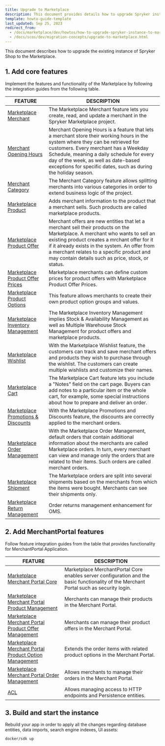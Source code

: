 ```yaml
---
title: Upgrade to Marketplace
description: This document provides details how to upgrade Spryker instance to the Marketplace.
template: howto-guide-template
last_updated: Sep 25, 2023
redirect_from:
  - /docs/marketplace/dev/howtos/how-to-upgrade-spryker-instance-to-marketplace.html
  - /docs/scos/dev/migration-concepts/upgrade-to-marketplace.html
---
```


This document describes how to upgrade the existing instance of Spryker Shop to the Marketplace.

## 1. Add core features

Implement the features and functionality of the Marketplace by following the integration guides from the following table.

| FEATURE | DESCRIPTION |
| --- | --- |
| [Marketplace Merchant](/docs/pbc/all/merchant-management/{{site.version}}/marketplace/install-and-upgrade/install-features/install-the-marketplace-merchant-feature.html) | The Marketplace Merchant feature lets you create, read, and update a merchant in the Spryker Marketplace project. |
| [Merchant Opening Hours](/docs/pbc/all/merchant-management/{{site.version}}/marketplace/install-and-upgrade/install-features/install-the-merchant-opening-hours-feature.html) | Merchant Opening Hours is a feature that lets a merchant store their working hours in the system where they can be retrieved for customers. Every merchant has a Weekday Schedule, meaning a daily schedule for every day of the week, as well as date-based exceptions for specific dates, such as during the holiday season. |
| [Merchant Category](/docs/pbc/all/merchant-management/{{site.version}}/marketplace/install-and-upgrade/install-features/install-the-merchant-category-feature.html) | The Merchant Category feature allows splitting merchants into various categories in order to extend business logic of the project. |
| [Marketplace Product](/docs/pbc/all/product-information-management/{{site.version}}/marketplace/install-and-upgrade/install-features/install-the-marketplace-product-feature.html) | Adds merchant information to the product that a merchant sells. Such products are called marketplace products. |
| [Marketplace Product Offer](/docs/pbc/all/offer-management/{{site.version}}/marketplace/install-and-upgrade/install-features/install-the-marketplace-product-offer-feature.html) | Merchant offers are new entities that let a merchant sell their products on the Marketplace. A merchant who wants to sell an existing product creates a mrchant offer for it if it already exists in the system. An offer from a merchant relates to a specific product and may contain details such as price, stock, or status.|
| [Marketplace Product Offer Prices](/docs/pbc/all/price-management/{{site.version}}/marketplace/install-and-upgrade/install-features/install-the-marketplace-product-offer-prices-feature.html) | Marketplace merchants can define custom prices for product offers with Marketplace Product Offer Prices. |
| [Marketplace Product Options](/docs/pbc/all/product-information-management/{{site.version}}/marketplace/install-and-upgrade/install-features/install-the-marketplace-product-options-feature.html) | This feature allows merchants to create their own product option groups and values. |
| [Marketplace Inventory Management](/docs/pbc/all/warehouse-management-system/{{site.version}}/marketplace/install-features/install-the-marketplace-inventory-management-feature.html) | The Marketplace Inventory Management implies Stock & Availability Management as well as Multiple Warehouse Stock Management for product offers and marketplace products. |
| [Marketplace Wishlist](/docs/pbc/all/shopping-list-and-wishlist/{{site.version}}/marketplace/install-and-upgrade/install-features/install-the-marketplace-wishlist-feature.html) | With the Marketplace Wishlist feature, the customers can track and save merchant offers and products they wish to purchase through the wishlist. The customers can create multiple wishlists and customize their names. |
| [Marketplace Cart](/docs/pbc/all/cart-and-checkout/{{site.version}}/marketplace/install/install-features/install-the-marketplace-cart-feature.html) | The Marketplace Cart feature lets you include a "Notes" field on the cart page. Buyers can add notes to a particular item or the whole cart, for example, some special instructions about how to prepare and deliver an order. |
| [Marketplace Promotions & Discounts](/docs/pbc/all/discount-management/{{site.version}}/marketplace/install-the-marketplace-promotions-discounts-feature.html) | With the Marketplace Promotions and Discounts feature, the discounts are correctly applied to the merchant orders. |
| [Marketplace Order Management](/docs/pbc/all/order-management-system/{{site.version}}/marketplace/install-features/install-the-marketplace-order-management-feature.html) | With the Marketplace Order Management, default orders that contain additional information about the merchants are called Marketplace orders. In turn, every merchant can view and manage only the orders that are related to their items. Such orders are called merchant orders. |
| [Marketplace Shipment](/docs/pbc/all/carrier-management/{{site.version}}/marketplace/install-features/install-marketplace-shipment-feature.html) | The Marketplace orders are split into several shipments based on the merchants from which the items were bought. Merchants can see their shipments only. |
| [Marketplace Return Management](/docs/pbc/all/return-management/{{site.version}}/marketplace/install-and-upgrade/install-the-marketplace-return-management-glue-api.html) | Order returns management enhancement for OMS. |

## 2. Add MerchantPortal features

Follow feature integration guides from the table that provides functionality for MerchantPortal Application.

| FEATURE                                                                                                                                                                                                  | DESCRIPTION                                                                                                                             |
|----------------------------------------------------------------------------------------------------------------------------------------------------------------------------------------------------------|-----------------------------------------------------------------------------------------------------------------------------------------|
| [Marketplace Merchant Portal Core](/docs/pbc/all/merchant-management/{{site.version}}/marketplace/install-and-upgrade/install-features/install-the-marketplace-merchant-portal-core-feature.html)                                          | Marketplace MerchantPortal Core enables server configuration and the basic functionality of the Merchant Portal such as security login. |
| [Marketplace Merchant Portal Product Management](/docs/pbc/all/merchant-management/{{site.version}}/marketplace/install-and-upgrade/install-features/install-the-merchant-portal-marketplace-product-feature.html)                         | Merchants can manage their products in the Merchant Portal.                                                                             |
| [Marketplace Merchant Portal Product Offer Management](/docs/pbc/all/offer-management/{{site.version}}/marketplace/install-and-upgrade/install-features/install-the-marketplace-merchant-portal-product-offer-management-feature.html)  | Merchants can manage their product offers in the Merchant Portal.                                                                       |
| [Marketplace Merchant Portal Product Option Management](/docs/pbc/all/merchant-management/{{site.version}}/marketplace/install-and-upgrade/install-features/install-the-merchant-portal-marketplace-product-options-feature.html)        | Extends the order items with related product options in the Merchant Portal.                                                            |
| [Marketplace Merchant Portal Order Management](/docs/pbc/all/merchant-management/{{site.version}}/marketplace/install-and-upgrade/install-features/install-the-merchant-portal-marketplace-order-management-feature.html)                  | Allows merchants to manage their orders in the Merchant Portal.                                                                         |
| [ACL](/docs/pbc/all/user-management/{{site.version}}/base-shop/install-and-upgrade/install-the-acl-feature.html)                                                                                                    | Allows managing access to HTTP endpoints and Persistence entities.                                                                      |

## 3. Build and start the instance

Rebuild your app in order to apply all the changes regarding database entities, data imports, search engine indexes, UI assets:

```shell
docker/sdk up
```
